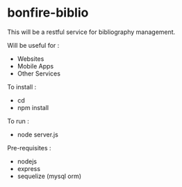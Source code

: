# bonfire-biblio

This will be a restful service for bibliography management.  

Will be useful for : 
- Websites
- Mobile Apps
- Other Services

To install : 
- cd <project directory>
- npm install

To run :
- node server.js

Pre-requisites : 
- nodejs
- express
- sequelize (mysql orm)

